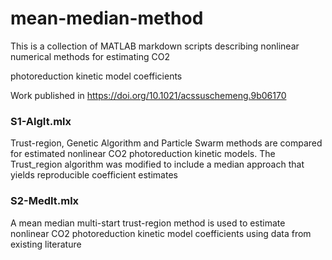 # mean-median-method

This is a collection of MATLAB markdown scripts describing nonlinear numerical methods for estimating CO2 

photoreduction kinetic model coefficients

Work published in https://doi.org/10.1021/acssuschemeng.9b06170

### S1-AlgIt.mlx 
Trust-region, Genetic Algorithm and Particle Swarm methods are compared for estimated nonlinear CO2 photoreduction kinetic models. The Trust_region algorithm was modified to include a median approach that yields reproducible coefficient estimates

### S2-MedIt.mlx 
A mean median multi-start trust-region method is used to estimate nonlinear CO2 photoreduction kinetic model coefficients using data from existing literature
